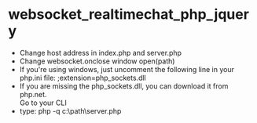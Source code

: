 # websocket_realtimechat_php_jquery

<ul>
<li>Change host address in index.php and server.php </li>
<li>Change websocket.onclose window open(path) </li>
<li>If you're using windows, just uncomment the following line in your php.ini file: 
;extension=php_sockets.dll</li>
<li>If you are missing the php_sockets.dll, you can download it from php.net.</li>
Go to your CLI
<li>type: php -q c:\path\server.php</li>

</ul>
